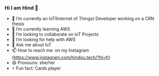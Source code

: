 ### Hi I am Hind 👋

- 🔭 I’m currently an IoT(Internet of Things) Developer working on a CRN thesis
- 🌱 I’m currently learning AWS
- 👯 I’m looking to collaborate on IoT Projects
- 🤔 I’m looking for help with AWS
- 💬 Ask me about IoT
- 📫 How to reach me: on my Instagram (https://www.instagram.com/hindou.tech/?hl=fr)
- 😄 Pronouns: she/her
- ⚡ Fun fact: Cards player

